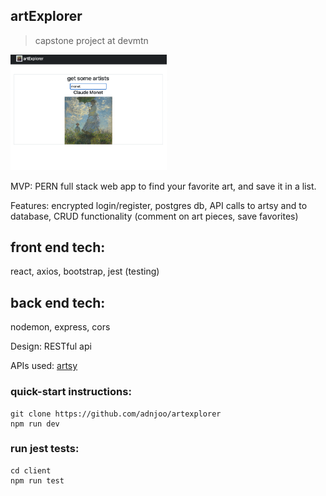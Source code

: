 ## artExplorer

> capstone project at devmtn

<img src='./scrn.png' width='250'>

MVP: PERN full stack web app to find your favorite art, and save it in a list.

Features: encrypted login/register, postgres db, API calls to artsy and to database, CRUD functionality (comment on art pieces, save favorites)

## front end tech:

react, axios, bootstrap, jest (testing)

## back end tech:

nodemon, express, cors

Design: RESTful api

APIs used: [artsy](https://developers.artsy.net/)

### quick-start instructions:

```
git clone https://github.com/adnjoo/artexplorer
npm run dev
```

### run jest tests:

```
cd client
npm run test
```
